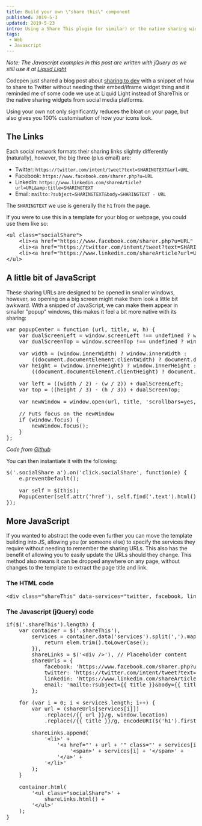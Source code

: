 ```yaml
---
title: Build your own \"share this\" component
published: 2019-5-3
updated: 2019-5-23
intro: Using a Share This plugin (or similar) or the native sharing widgets from social networks can really bloat your page and look ugly. This code is how we, at Liquid Light, implement social sharing widgets
tags:
 - Web
 - Javascript
---
```


_Note: The Javascript examples in this post are written with jQuery as we still use it at [Liquid Light](https://www.liquidlight.co.uk/)_

Codepen just shared a blog post about [sharing to dev](https://blog.codepen.io/2019/05/02/share-to-dev/) with a snippet of how to share to Twitter without needing their embed/iframe widget thing and it reminded me of some code we use at Liquid Light instead of ShareThis or the native sharing widgets from social media platforms.

Using your own not only significantly reduces the bloat on your page, but also gives you 100% customisation of how your icons look.

## The Links

Each social network formats their sharing links slightly differently (naturally), however, the big three (plus email) are:

- Twitter: `https://twitter.com/intent/tweet?text=SHARINGTEXT&url=URL`
- Facebook: `https://www.facebook.com/sharer.php?u=URL`
- LinkedIn: `https://www.linkedin.com/shareArticle?url=URL&amp;title=SHARINGTEXT`
- Email: `mailto:?subject=SHARINGTEXT&body=SHARINGTEXT - URL`

The `SHARINGTEXT` we use is generally the `h1` from the page.

If you were to use this in a template for your blog or webpage, you could use them like so:

<pre class="language-html">&lt;ul class="socialShare"&gt;
	&lt;li&gt;&lt;a href="https://www.facebook.com/sharer.php?u=URL" class="facebook" title="Share on Facebook"&gt;&lt;span&gt;Facebook&lt;/span&gt;&lt;/a&gt;&lt;/li&gt;
	&lt;li&gt;&lt;a href="https://twitter.com/intent/tweet?text=SHARINGTEXT+-+URL" class="twitter" title="Share on Twitter"&gt; &lt;span&gt;Twitter&lt;/span&gt;&lt;/a&gt;&lt;/li&gt;
	&lt;li&gt;&lt;a href="https://www.linkedin.com/shareArticle?url=URL&amp;title=SHARINGTEXT" class="linkedIn" title="Share on LinkedIn"&gt;&lt;span&gt;LinkedIn&lt;/span&gt;&lt;/a&gt;&lt;/li&gt;
&lt;/ul&gt;</pre>

## A little bit of JavaScript

These sharing URLs are designed to be opened in smaller windows, however, so opening on a big screen might make them look a little bit awkward. With a snipped of JavaScript, we can make them appear in smaller "popup" windows, this makes it feel a bit more native with its sharing:

<pre class="language-js">var popupCenter = function (url, title, w, h) {
	var dualScreenLeft = window.screenLeft !== undefined ? window.screenLeft : screen.left;
	var dualScreenTop = window.screenTop !== undefined ? window.screenTop : screen.top;

	var width = (window.innerWidth) ? window.innerWidth :
		((document.documentElement.clientWidth) ? document.documentElement.clientWidth : screen.width);
	var height = (window.innerHeight) ? window.innerHeight :
		((document.documentElement.clientHeight) ? document.documentElement.clientHeight : screen.height);

	var left = ((width / 2) - (w / 2)) + dualScreenLeft;
	var top = ((height / 3) - (h / 3)) + dualScreenTop;

	var newWindow = window.open(url, title, 'scrollbars=yes, width=' + w + ', height=' + h + ', top=' + top + ', left=' + left);

	// Puts focus on the newWindow
	if (window.focus) {
		newWindow.focus();
	}
};</pre>

_Code from [Github](https://github.com/kni-labs/rrssb)_

You can then instantiate it with the following:



<pre class="language-js">$('.socialShare a').on('click.socialShare', function(e) {
	e.preventDefault();

	var self = $(this);
	PopupCenter(self.attr('href'), self.find('.text').html(), 600, 450);
});</pre>


## More JavaScript

If you wanted to abstract the code even further you can move the template building into JS, allowing you (or someone else) to specify the services they require without needing to remember the sharing URLs. This also has the benefit of allowing you to easily update the URLs should they change. This method also  means it can be dropped anywhere on any page, without changes to the template to extract the page title and link.

### The HTML code

<pre class="language-html">&lt;div class="shareThis" data-services="twitter, facebook, linkedin, email"&gt;&lt;/div&gt;</pre>

### The Javascript (jQuery) code

<pre class="language-js">if($('.shareThis').length) {
	var container = $('.shareThis'),
		services = container.data('services').split(',').map(function(elem) {
			return elem.trim().toLowerCase();
		}),
		shareLinks = $('&lt;div /&gt;'), // Placeholder content
		shareUrls = {
			facebook: 'https://www.facebook.com/sharer.php?u={{ url }}',
			twitter: 'https://twitter.com/intent/tweet?text={{ title }}&url={{ url }}',
			linkedin: 'https://www.linkedin.com/shareArticle?url={{ url }}&amp;title={{ title }}',
			email: 'mailto:?subject={{ title }}&body={{ title }} - {{ url }}'
		};

	for (var i = 0; i < services.length; i++) {
		var url = (shareUrls[services[i]])
			.replace(/{{ url }}/g, window.location)
			.replace(/{{ title }}/g, encodeURI($('h1').first().text().trim()));

		shareLinks.append(
			'&lt;li&gt' +
				'&lt;a href="' + url + '" class="' + services[i] + '"&gt' +
					'&lt;span>' + services[i] + '&lt;/span&gt' +
				'&lt;/a&gt' +
			'&lt;/li&gt'
		);
	}

	container.html(
		'&lt;ul class="socialShare"&gt' +
			shareLinks.html() +
		'&lt;/ul&gt'
	);
}</pre>